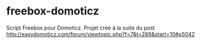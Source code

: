 # freebox-domoticz
Script Freebox pour Domoticz. 
Projet créé à la suite du post http://easydomoticz.com/forum/viewtopic.php?f=7&t=289&start=10#p5042
